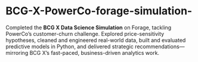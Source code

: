 # BCG-X-PowerCo-forage-simulation-
Completed the **BCG X Data Science Simulation** on Forage, tackling PowerCo’s customer-churn challenge. Explored price-sensitivity hypotheses, cleaned and engineered real-world data, built and evaluated predictive models in Python, and delivered strategic recommendations—mirroring BCG X’s fast-paced, business-driven analytics work.
